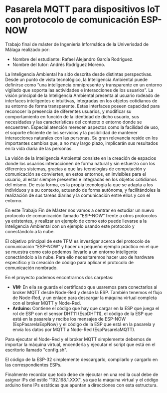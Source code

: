 # Pasarela MQTT para dispositivos IoT con protocolo de comunicación ESP-NOW

<p>Trabajo final de máster de Ingeniería Informática de la Univerisdad de Málaga realizado por:</p>

<ul>
  <li>Nombre del estudiante: Rafael Alejandro García Rodríguez.</li>
  <li>Nombre del tutor: Andrés Rodríguez Moreno.</li>
</ul>

<p>La Inteligencia Ambiental ha sido descrita desde distintas perspectivas. Desde un punto de vista tecnológico, la Inteligencia Ambiental puede definirse como “una inteligencia omnipresente y transparente en un entorno vigilado que soporta las actividades e interacciones de los usuarios”. La visión principal de la Inteligencia Ambiental presenta al usuario rodeado de interfaces inteligentes e intuitivas, integradas en los objetos cotidianos de su entorno de forma transparente. Estas interfaces poseen capacidad para reconocer la presencia de diferentes usuarios, y modificar su comportamiento en función de la identidad de dicho usuario, sus necesidades y las características del contexto o entorno donde se encuentren. Especial atención merecen aspectos como la facilidad de uso, el soporte eficiente de los servicios y la posibilidad de mantener interacciones naturales con las personas. Su gran relevancia reside en los importantes cambios que, a no muy largo plazo, implicarán sus resultados en la vida diaria de las personas.</P>
  
<p>La visión de la Inteligencia Ambiental consiste en la creación de espacios donde los usuarios interaccionen de forma natural y sin esfuerzo con los diferentes sistemas, gracias a que las tecnologías de computación y comunicación se convierten, en estos entornos, en invisibles para el usuario, al estar siempre presentes e integradas en los objetos cotidianos del mismo. De esta forma, es la propia tecnología la que se adapta a los individuos y a su contexto, actuando de forma autónoma, y facilitándoles la realización de sus tareas diarias y la comunicación entre ellos y con el entorno.</P>
  
<p>En este Trabajo Fin de Máster nos vamos a centrar en estudiar un nuevo protocolo de comunicación llamado “ESP-NOW” frente a otros protocolos ya existentes, y realizar un ejemplo de como esto puede llevarse a la Inteligencia Ambiental con un ejemplo usando este protocolo y conectándolo a la nube.</p>

<p>El objetivo principal de este TFM es investigar acerca del protocolo de comunicación “ESP-NOW” y hacer un pequeño ejemplo práctico en el que se muestra como esto podemos llevarlo a un entorno inteligente conectándolo a la nube. Para ello necesitaremos hacer uso de hardware especifico y la creación de código para aplicar el protocolo de comunicación nombrado.</p>

<p>En el proyecto podemos encontrarnos dos carpetas:</p>

<ul>
  <li><b>VM:</b> En ella se guarda el certificado que usaremos para conectarlos al broker MQTT desde Node-Red y desde la ESP. También tenemos el flujo de Node-Red, y un enlace para descargar la máquina virtual completa con el broker MQTT y Node-Red.</li>
  <li><b>Arduino:</b> Contiene el código que hay que cargar en la ESP que juega el rol de ESP con el sensor DHT11 (EspDHT11), el código de la ESP que está en la pasarela y recibe los mensajes de ESP-NOW (EspPasarelaEspNow) y el código de la ESP que está en la pasarela y envía los datos por MQTT a Node-Red (EspPasarelaMQTT).</li>
</ul>

<p>Para ejecutar el Node-Red y el broker MQTT simplemente debemos de importar la máquina virtual, encenderla y ejecutar el script que está en el escritorio llamado "config.sh".</p>
<p>El código de la ESP-32 simplemente descargarlo, compilarlo y cargarlo en las correspondientes ESPs.</p>
<p>Finalmente recordar que todo debe de ejecutar en una red la cual debe de asignar IPs del estilo "192.168.1.XXX", ya que la máquina virtual y el código arduino tiene IPs estáticas que apuntan a direcciones con esta estructura.</P>
